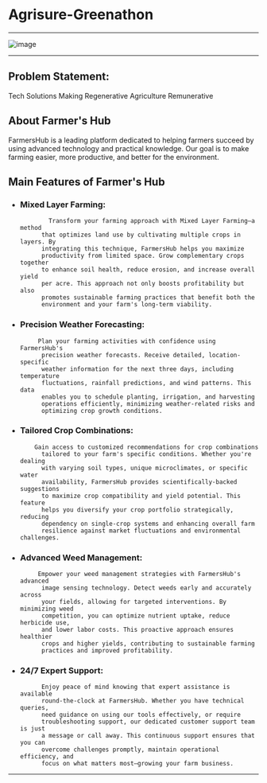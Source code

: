 # Agrisure-Greenathon
---



![image](https://github.com/user-attachments/assets/84a655ca-3f37-4871-a7dd-ac436bc52f5d)

---

## Problem Statement: 
Tech Solutions Making Regenerative Agriculture Remunerative

## About Farmer's Hub
 FarmersHub is a leading platform dedicated to helping farmers succeed
          by using advanced technology and practical knowledge. Our goal is to
          make farming easier, more productive, and better for the environment.
## Main Features of Farmer's Hub
* ### Mixed Layer Farming:
              Transform your farming approach with Mixed Layer Farming—a method
            that optimizes land use by cultivating multiple crops in layers. By
            integrating this technique, FarmersHub helps you maximize
            productivity from limited space. Grow complementary crops together
            to enhance soil health, reduce erosion, and increase overall yield
            per acre. This approach not only boosts profitability but also
            promotes sustainable farming practices that benefit both the
            environment and your farm's long-term viability.
* ### Precision Weather Forecasting:
           Plan your farming activities with confidence using FarmersHub's
            precision weather forecasts. Receive detailed, location-specific
            weather information for the next three days, including temperature
            fluctuations, rainfall predictions, and wind patterns. This data
            enables you to schedule planting, irrigation, and harvesting
            operations efficiently, minimizing weather-related risks and
            optimizing crop growth conditions.
* ###  Tailored Crop Combinations:
          Gain access to customized recommendations for crop combinations
            tailored to your farm's specific conditions. Whether you're dealing
            with varying soil types, unique microclimates, or specific water
            availability, FarmersHub provides scientifically-backed suggestions
            to maximize crop compatibility and yield potential. This feature
            helps you diversify your crop portfolio strategically, reducing
            dependency on single-crop systems and enhancing overall farm
            resilience against market fluctuations and environmental challenges.
* ### Advanced Weed Management:
           Empower your weed management strategies with FarmersHub's advanced
            image sensing technology. Detect weeds early and accurately across
            your fields, allowing for targeted interventions. By minimizing weed
            competition, you can optimize nutrient uptake, reduce herbicide use,
            and lower labor costs. This proactive approach ensures healthier
            crops and higher yields, contributing to sustainable farming
            practices and improved profitability.
* ### 24/7 Expert Support:
            Enjoy peace of mind knowing that expert assistance is available
            round-the-clock at FarmersHub. Whether you have technical queries,
            need guidance on using our tools effectively, or require
            troubleshooting support, our dedicated customer support team is just
            a message or call away. This continuous support ensures that you can
            overcome challenges promptly, maintain operational efficiency, and
            focus on what matters most—growing your farm business.
---

